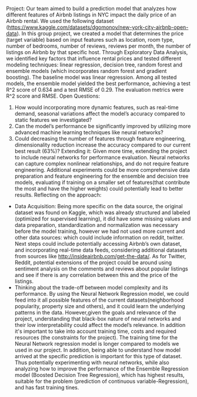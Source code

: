 Project: Our team aimed to build a prediction model that analyzes how different features of Airbnb listings in NYC impact the daily price of an Airbnb rental. We used the following dataset (https://www.kaggle.com/datasets/dgomonov/new-york-city-airbnb-open-data). In this group project, we created a model that determines the price (target variable) based on input features such as location, room type, number of bedrooms, number of reviews, reviews per month, the number of listings on Airbnb by that specific host. Through Exploratory Data Analysis, we identified key factors that influence rental prices and tested different modeling techniques: linear regression, decision tree, random forest and ensemble models (which incorporates random forest and gradient boosting). The baseline model was linear regression. Among all tested models, the ensemble model yielded the best performance, achieving a test R^2 score of 0.634 and a test RMSE of 0.29. The evaluation metrics were R^2 score and RMSE.
Open Questions:
1) How would incorporating more dynamic features, such as real-time demand, seasonal variations affect the model’s accuracy compared to static features we investigated?
2) Can the model’s performance be significantly improved by utilizing more advanced machine learning techniques like neural networks?
3) Could decreasing the number of features through feature engineering, dimensionality reduction increase the accuracy compared to our current best result (63%)?
Extending it:
Given more time, extending the project to include neural networks for performance evaluation. Neural networks can capture complex nonlinear relationships, and do not require feature engineering. Additional experiments could be more comprehensive data preparation and feature engineering for the ensemble and decision tree models, evaluating if training on a smaller set of features(that contribute the most and have the higher weights) could potentially lead to better results.
Reflecting on the approach:
- Data Acquisition: Being more specific on the data source, the original dataset was found on
Kaggle, which was already structured and labeled (optimized for supervised learning), it did have some missing values and data preparation, standardization and normalization was necessary before the model training, however we had not used more current and other data sources: which could include information on reddit, twitter. Next steps could include potentially accessing Airbnb’s own dataset, and incorporating real-time data feeds, considering additional datasets from sources like http://insideairbnb.com/get-the-data/. As for Twitter, Reddit, potential extensions of the project could be around using sentiment analysis on the comments and reviews about popular listings and see if there is any correlation between this and the price of the listings.
- Thinking about the trade-off between model complexity and its performance. By using the Neural Network Regression model, we could feed into it all possible features of the current datasets(neighborhood popularity, property size and others), and it could learn the underlying patterns in the data. However,given the goals and relevance of the project, understanding that black-box nature of neural networks and their low interpretability could affect the model’s relevance. In addition it's important to take into account training time, costs and required resources (the constraints for the project). The training time for the Neural Network regression model is longer compared to models we used in our project. In addition, being able to understand how model arrived at the specific prediction is important for this type of dataset. Thus potentially experimenting with neural networks, while also analyzing how to improve the performance of the Ensemble Regression model (Boosted Decision Tree Regression), which has highest results, suitable for the problem (prediction of continuous variable-Regression), and has fast training tines.
